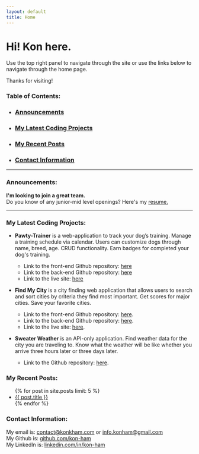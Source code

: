 ```yaml
---
layout: default
title: Home
---
```


# Hi! Kon here.

Use the top right panel to navigate through the site or use the links below to navigate through the home page.  

Thanks for visiting!

### Table of Contents: 

 - ### [Announcements](#announcements-link) 
 - ### [My Latest Coding Projects](#my-latest-coding-projects-link) 
 - ### [My Recent Posts](#my-recent-posts-link) 
 - ### [Contact Information](#contact-information-link)

---

### Announcements: <a name="announcements-link"></a>

<p class="message">

<strong>I'm looking to join a great team.</strong><br>
Do you know of any junior-mid level openings? Here's my <a
href="https://github.com/kon-ham/kon-ham.github.io/blob/main/resume.pdf">resume.</a>
</p>

---

### My Latest Coding Projects: <a name="my-latest-coding-projects-link"></a>

 - **Pawty-Trainer** is a web-application to track your dog’s training. Manage a training schedule via calendar. Users can customize dogs through name, breed, age. CRUD functionality. Earn badges for completed your dog's training.  

    - Link to the front-end Github repository: [here](https://github.com/Pawty-Trainer/pawty-trainer)
    - Link to the back-end Github repository: [here](https://github.com/Pawty-Trainer/pawty-trainer-api)
    - Link to the live site: [here](https://pawty-trainer.github.io/pawty-trainer)

 - **Find My City** is a city finding web application that allows users to search and sort cities by criteria they find most important. Get scores for major cities. Save your favorite cities.  

	 - Link to the front-end Github repository:  [here](https://github.com/NoahZinter/find_my_city_fe).  
     - Link to the back-end Github repository:  [here](https://github.com/NoahZinter/find_my_city_be).
     - Link to the live site:    [here](https://helpmefindmycity.herokuapp.com).  
     
 - **Sweater Weather** is an API-only application. Find weather data for the city you are traveling to. Know what the weather will be like whether you arrive three hours later or three days later.  

	- Link to the Github repository: [here](https://github.com/kon-ham/sweater_weather).

### My Recent Posts: <a name="my-recent-posts-link"></a>
<ul>
  {% for post in site.posts limit: 5 %}
  <li>
      <a href="{{ post.url }}">{{ post.title }}</a>
        <!-- {{ post.content | truncatewords: 30 }} -->
        <!-- <time  datetime="{{ post.date | date_to_xmlschema }}"  class="post-date">{{ post.date | date_to_string }}</time> -->
  </li>
  {% endfor %}
</ul>



### Contact Information: <a name="contact-information-link"></a>
My email is: [contact@konkham.com](mailto:contact@konkham.com) or [info.konham@gmail.com](mailto:info.konham@gmail.com)  
My Github is: [github.com/kon-ham](github.com/kon-ham)  
My LinkedIn is: [linkedin.com/in/kon-ham](linkedin.com/in/kon-ham)  